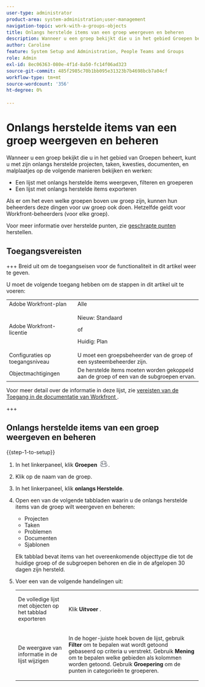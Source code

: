 ```yaml
---
user-type: administrator
product-area: system-administration;user-management
navigation-topic: work-with-a-groups-objects
title: Onlangs herstelde items van een groep weergeven en beheren
description: Wanneer u een groep bekijkt die u in het gebied Groepen beheert, kunt u zijn onlangs herstelde het werkpunten, documenten, en malplaatjes bekijken, vilteren, groeperen en herstellen.
author: Caroline
feature: System Setup and Administration, People Teams and Groups
role: Admin
exl-id: 8ec06363-080e-4f1d-8a50-fc14f06ad323
source-git-commit: 485f2985c70b1bb095e31323b7b4698bcb7a04cf
workflow-type: tm+mt
source-wordcount: '356'
ht-degree: 0%

---
```


# Onlangs herstelde items van een groep weergeven en beheren

Wanneer u een groep bekijkt die u in het gebied van Groepen beheert, kunt u met zijn onlangs herstelde projecten, taken, kwesties, documenten, en malplaatjes op de volgende manieren bekijken en werken:

* Een lijst met onlangs herstelde items weergeven, filteren en groeperen
* Een lijst met onlangs herstelde items exporteren

Als er om het even welke groepen boven uw groep zijn, kunnen hun beheerders deze dingen voor uw groep ook doen. Hetzelfde geldt voor Workfront-beheerders (voor elke groep).

Voor meer informatie over herstelde punten, zie [ geschrapte punten ](../../../administration-and-setup/manage-workfront/manage-deleted-items/restore-deleted-items.md) herstellen.

## Toegangsvereisten

+++ Breid uit om de toegangseisen voor de functionaliteit in dit artikel weer te geven.

U moet de volgende toegang hebben om de stappen in dit artikel uit te voeren:

<table style="table-layout:auto"> 
 <col> 
 <col> 
 <tbody> 
  <tr> 
   <td role="rowheader">Adobe Workfront-plan</td> 
   <td>Alle</td> 
  </tr> 
  <tr> 
   <td role="rowheader">Adobe Workfront-licentie</td>
   <td><p>Nieuw: Standaard</p>
       <p>of</p>
       <p>Huidig: Plan</p></td>
  <tr> 
   <td role="rowheader">Configuraties op toegangsniveau</td> 
   <td>U moet een groepsbeheerder van de groep of een systeembeheerder zijn.</td>
  </tr>
  <tr> 
   <td role="rowheader">Objectmachtigingen</td>
   <td>De herstelde items moeten worden gekoppeld aan de groep of een van de subgroepen ervan.</td> 
  </tr> 
  </tr> 
 </tbody> 
</table>

Voor meer detail over de informatie in deze lijst, zie [ vereisten van de Toegang in de documentatie van Workfront ](/help/quicksilver/administration-and-setup/add-users/access-levels-and-object-permissions/access-level-requirements-in-documentation.md).

+++

## Onlangs herstelde items van een groep weergeven en beheren

{{step-1-to-setup}}

1. In het linkerpaneel, klik **Groepen** ![ Groepen ](assets/groups-icon.png).

1. Klik op de naam van de groep.
1. In het linkerpaneel, klik **onlangs Herstelde**.
1. Open een van de volgende tabbladen waarin u de onlangs herstelde items van de groep wilt weergeven en beheren:

   * Projecten
   * Taken
   * Problemen
   * Documenten
   * Sjablonen

   Elk tabblad bevat items van het overeenkomende objecttype die tot de huidige groep of de subgroepen behoren en die in de afgelopen 30 dagen zijn hersteld.

1. Voer een van de volgende handelingen uit:

   <table style="table-layout:auto"> 
    <col> 
    <col> 
    <tbody> 
     <tr> 
      <td role="rowheader"> <p>De volledige lijst met objecten op het tabblad exporteren</p> </td> 
      <td> <p>Klik <strong> Uitvoer </strong>.</p> </td> 
     </tr> 
     <tr data-mc-conditions=""> 
      <td role="rowheader"> <p>De weergave van informatie in de lijst wijzigen</p> </td> 
      <td> <p>In de hoger-juiste hoek boven de lijst, gebruik <strong> Filter </strong> om te bepalen wat wordt getoond gebaseerd op criteria u verstrekt. Gebruik <strong> Mening </strong> om te bepalen welke gebieden als kolommen worden getoond. Gebruik <strong> Groepering </strong> om de punten in categorieën te groeperen.</p> </td> 
     </tr> 
    </tbody> 
   </table>
